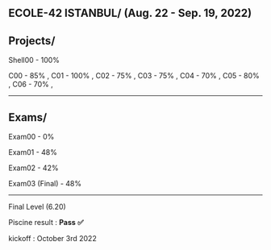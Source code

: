 ECOLE-42 ISTANBUL/
(Aug. 22 - Sep. 19, 2022)
-----------------------
<h2>Projects/</h2>

Shell00 - 100%

C00 - 85%  ,
C01 - 100% ,
C02 - 75%  ,
C03 - 75%  ,
C04 - 70%  ,
C05 - 80%  ,
C06 - 70%  ,

--------------------
<h2>Exams/</h2>

Exam00 - 0%  

Exam01 - 48%  

Exam02 - 42%  

Exam03 (Final) - 48%  

-----------------------
Final Level (6.20)

Piscine result : **Pass** **✅**

kickoff : October 3rd 2022 
